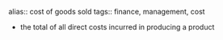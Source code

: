 alias:: cost of goods sold
tags:: finance, management, cost

- the total of all direct costs incurred in producing a product